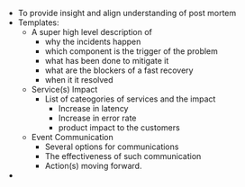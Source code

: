 - To provide insight and align understanding of post mortem
- Templates:
    - A super high level description of 
        - why the incidents happen
        - which component is the trigger of the problem
        - what has been done to mitigate it
        - what are the blockers of a fast recovery
        - when it it resolved
    - Service(s) Impact
        - List of cateogories of services and the impact
            - Increase in latency
            - Increase in error rate
            - product impact to the customers
    - Event Communication
        - Several options for communications
        - The effectiveness of such communication
        - Action(s) moving forward.
- 
